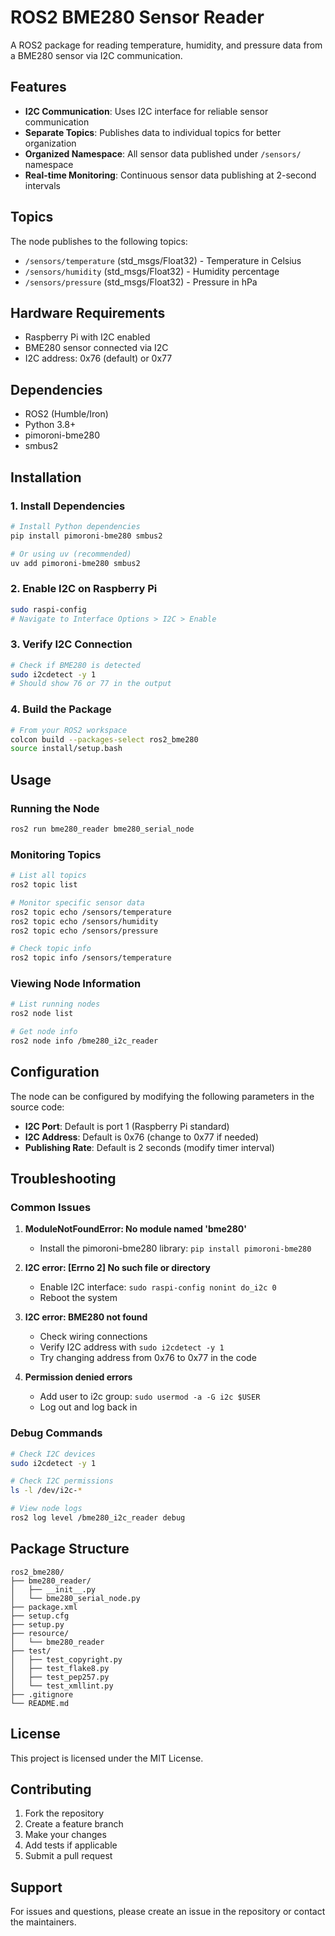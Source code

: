 # ROS2 BME280 Sensor Reader

A ROS2 package for reading temperature, humidity, and pressure data from a BME280 sensor via I2C communication.

## Features

- **I2C Communication**: Uses I2C interface for reliable sensor communication
- **Separate Topics**: Publishes data to individual topics for better organization
- **Organized Namespace**: All sensor data published under `/sensors/` namespace
- **Real-time Monitoring**: Continuous sensor data publishing at 2-second intervals

## Topics

The node publishes to the following topics:

- `/sensors/temperature` (std_msgs/Float32) - Temperature in Celsius
- `/sensors/humidity` (std_msgs/Float32) - Humidity percentage
- `/sensors/pressure` (std_msgs/Float32) - Pressure in hPa

## Hardware Requirements

- Raspberry Pi with I2C enabled
- BME280 sensor connected via I2C
- I2C address: 0x76 (default) or 0x77

## Dependencies

- ROS2 (Humble/Iron)
- Python 3.8+
- pimoroni-bme280
- smbus2

## Installation

### 1. Install Dependencies

```bash
# Install Python dependencies
pip install pimoroni-bme280 smbus2

# Or using uv (recommended)
uv add pimoroni-bme280 smbus2
```

### 2. Enable I2C on Raspberry Pi

```bash
sudo raspi-config
# Navigate to Interface Options > I2C > Enable
```

### 3. Verify I2C Connection

```bash
# Check if BME280 is detected
sudo i2cdetect -y 1
# Should show 76 or 77 in the output
```

### 4. Build the Package

```bash
# From your ROS2 workspace
colcon build --packages-select ros2_bme280
source install/setup.bash
```

## Usage

### Running the Node

```bash
ros2 run bme280_reader bme280_serial_node
```

### Monitoring Topics

```bash
# List all topics
ros2 topic list

# Monitor specific sensor data
ros2 topic echo /sensors/temperature
ros2 topic echo /sensors/humidity
ros2 topic echo /sensors/pressure

# Check topic info
ros2 topic info /sensors/temperature
```

### Viewing Node Information

```bash
# List running nodes
ros2 node list

# Get node info
ros2 node info /bme280_i2c_reader
```

## Configuration

The node can be configured by modifying the following parameters in the source code:

- **I2C Port**: Default is port 1 (Raspberry Pi standard)
- **I2C Address**: Default is 0x76 (change to 0x77 if needed)
- **Publishing Rate**: Default is 2 seconds (modify timer interval)

## Troubleshooting

### Common Issues

1. **ModuleNotFoundError: No module named 'bme280'**
   - Install the pimoroni-bme280 library: `pip install pimoroni-bme280`

2. **I2C error: [Errno 2] No such file or directory**
   - Enable I2C interface: `sudo raspi-config nonint do_i2c 0`
   - Reboot the system

3. **I2C error: BME280 not found**
   - Check wiring connections
   - Verify I2C address with `sudo i2cdetect -y 1`
   - Try changing address from 0x76 to 0x77 in the code

4. **Permission denied errors**
   - Add user to i2c group: `sudo usermod -a -G i2c $USER`
   - Log out and log back in

### Debug Commands

```bash
# Check I2C devices
sudo i2cdetect -y 1

# Check I2C permissions
ls -l /dev/i2c-*

# View node logs
ros2 log level /bme280_i2c_reader debug
```

## Package Structure

```
ros2_bme280/
├── bme280_reader/
│   ├── __init__.py
│   └── bme280_serial_node.py
├── package.xml
├── setup.cfg
├── setup.py
├── resource/
│   └── bme280_reader
├── test/
│   ├── test_copyright.py
│   ├── test_flake8.py
│   ├── test_pep257.py
│   └── test_xmllint.py
├── .gitignore
└── README.md
```

## License

This project is licensed under the MIT License.

## Contributing

1. Fork the repository
2. Create a feature branch
3. Make your changes
4. Add tests if applicable
5. Submit a pull request

## Support

For issues and questions, please create an issue in the repository or contact the maintainers.
